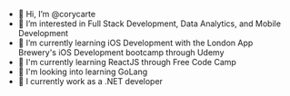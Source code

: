 - 👋 Hi, I’m @corycarte
- 👀 I’m interested in Full Stack Development, Data Analytics, and Mobile Development
- 🌱 I’m currently learning iOS Development with the London App Brewery's iOS Development bootcamp through Udemy
- 🌱 I'm currently learning ReactJS through Free Code Camp
- 🌱 I'm looking into learning GoLang
- 🌴 I currently work as a .NET developer
<!-- 
- 💞️ I’m looking to collaborate on ...
- 📫 How to reach me ...
-->
<!---
corycarte/corycarte is a ✨ special ✨ repository because its `README.md` (this file) appears on your GitHub profile.
You can click the Preview link to take a look at your changes.
--->

